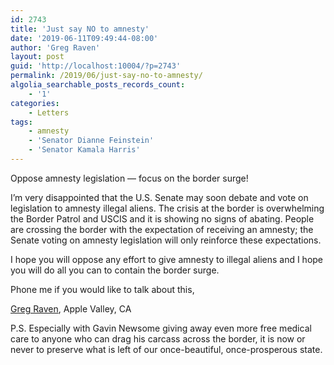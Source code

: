 ```yaml
---
id: 2743
title: 'Just say NO to amnesty'
date: '2019-06-11T09:49:44-08:00'
author: 'Greg Raven'
layout: post
guid: 'http://localhost:10004/?p=2743'
permalink: /2019/06/just-say-no-to-amnesty/
algolia_searchable_posts_records_count:
    - '1'
categories:
    - Letters
tags:
    - amnesty
    - 'Senator Dianne Feinstein'
    - 'Senator Kamala Harris'
---
```


Oppose amnesty legislation — focus on the border surge!

I’m very disappointed that the U.S. Senate may soon debate and vote on legislation to amnesty illegal aliens. The crisis at the border is overwhelming the Border Patrol and USCIS and it is showing no signs of abating. People are crossing the border with the expectation of receiving an amnesty; the Senate voting on amnesty legislation will only reinforce these expectations.

I hope you will oppose any effort to give amnesty to illegal aliens and I hope you will do all you can to contain the border surge.

Phone me if you would like to talk about this,

 [Greg Raven](https://www.gregraven.org/), Apple Valley, CA

P.S. Especially with Gavin Newsome giving away even more free medical care to anyone who can drag his carcass across the border, it is now or never to preserve what is left of our once-beautiful, once-prosperous state.